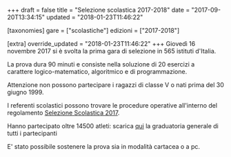 +++
draft = false
title = "Selezione scolastica 2017-2018"
date = "2017-09-20T13:34:15"
updated = "2018-01-23T11:46:22"

[taxonomies]
gare = ["scolastiche"]
edizioni = ["2017-2018"]

[extra]
override_updated = "2018-01-23T11:46:22"
+++
Giovedì 16 novembre 2017 si è svolta la prima gara di selezione in 565 istituti d'Italia.
<!-- more -->

La prova dura 90 minuti e consiste nella soluzione di 20 esercizi a carattere logico-matematico, algoritmico e di programmazione.

Attenzione non possono partecipare i ragazzi di classe V o nati prima del 30 giugno 1999.

I referenti scolastici possono trovare le procedure operative all'interno del regolamento [Selezione Scolastica 2017](/oldsite/138/OII-RegSelScolastica_novembre_2017.pdf).

Hanno partecipato oltre 14500 atleti: scarica [qui](/oldsite/138/classifica-generale_Scolastica2017.xlsx) la graduatoria generale di tutti i partecipanti

E' stato possibile sostenere la prova sia in modalità cartacea o a pc.
